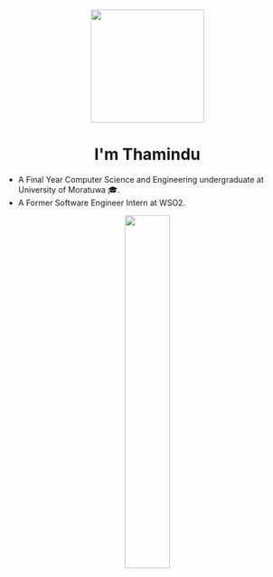 <h3 align="center"><img src="https://c.tenor.com/qA9u4ETE66MAAAAC/hello-there-kenobi.gif" width="200px"></h3>
<h1 align="center">I'm Thamindu</h1>
<!-- <img src="https://acegif.com/wp-content/uploads/2021/06/acegifdotcom-unique-lightsabre-3.gif" width="80px"> -->

- A Final Year Computer Science and Engineering undergraduate at University of Moratuwa 🎓.
- A Former Software Engineer Intern at WSO2.


<div align="center"><a href="#"><img width="40%" height="auto" src="https://c.tenor.com/8Afa3Axvr90AAAAC/surf-laptop.gif" height="175px"/></a></div>
